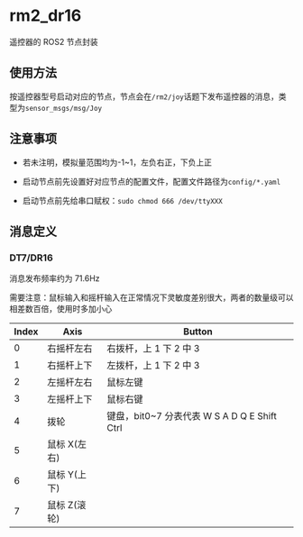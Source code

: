 # rm2_dr16

遥控器的 ROS2 节点封装

## 使用方法

按遥控器型号启动对应的节点，节点会在`/rm2/joy`话题下发布遥控器的消息，类型为`sensor_msgs/msg/Joy`

## 注意事项

- 若未注明，模拟量范围均为-1~1，左负右正，下负上正

- 启动节点前先设置好对应节点的配置文件，配置文件路径为`config/*.yaml`

- 启动节点前先给串口赋权：`sudo chmod 666 /dev/ttyXXX`

## 消息定义

### DT7/DR16

消息发布频率约为 71.6Hz

需要注意：鼠标输入和摇杆输入在正常情况下灵敏度差别很大，两者的数量级可以相差数百倍，使用时多加小心

| Index | Axis         | Button                                       |
| ----- | ------------ | -------------------------------------------- |
| 0     | 右摇杆左右   | 右拨杆，上 1 下 2 中 3                       |
| 1     | 右摇杆上下   | 左拨杆，上 1 下 2 中 3                       |
| 2     | 左摇杆左右   | 鼠标左键                                     |
| 3     | 左摇杆上下   | 鼠标右键                                     |
| 4     | 拨轮         | 键盘，bit0~7 分表代表 W S A D Q E Shift Ctrl |
| 5     | 鼠标 X(左右) |                                              |
| 6     | 鼠标 Y(上下) |                                              |
| 7     | 鼠标 Z(滚轮) |                                              |
